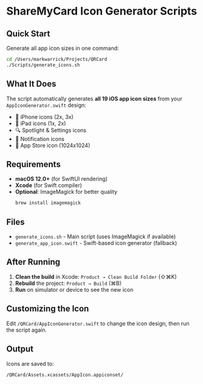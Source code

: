 # ShareMyCard Icon Generator Scripts

## Quick Start

Generate all app icon sizes in one command:

```bash
cd /Users/markwarrick/Projects/QRCard
./Scripts/generate_icons.sh
```

## What It Does

The script automatically generates **all 19 iOS app icon sizes** from your `AppIconGenerator.swift` design:

- 📱 iPhone icons (2x, 3x)
- 📱 iPad icons (1x, 2x)
- 🔍 Spotlight & Settings icons
- 📢 Notification icons
- 🏪 App Store icon (1024x1024)

## Requirements

- **macOS 12.0+** (for SwiftUI rendering)
- **Xcode** (for Swift compiler)
- **Optional**: ImageMagick for better quality
  ```bash
  brew install imagemagick
  ```

## Files

- `generate_icons.sh` - Main script (uses ImageMagick if available)
- `generate_app_icon.swift` - Swift-based icon generator (fallback)

## After Running

1. **Clean the build** in Xcode: `Product → Clean Build Folder` (⇧⌘K)
2. **Rebuild** the project: `Product → Build` (⌘B)
3. **Run** on simulator or device to see the new icon

## Customizing the Icon

Edit `/QRCard/AppIconGenerator.swift` to change the icon design, then run the script again.

## Output

Icons are saved to:
```
/QRCard/Assets.xcassets/AppIcon.appiconset/
```


